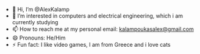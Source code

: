 - 👋 Hi, I’m @AlexKalamp
- 👀 I’m interested in computers and electrical engineering, which i am currently studying
- 📫 How to reach me at my personal email: kalampoukasalex@gmail.com
- 😄 Pronouns: He/Him
- ⚡ Fun fact: I like video games, I am from Greece and i love cats
